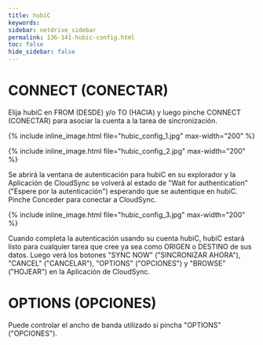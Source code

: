 ```yaml
---
title: hubiC
keywords:
sidebar: netdrive_sidebar
permalink: 136-141-hubic-config.html
toc: false
hide_sidebar: false
---
```


CONNECT (CONECTAR)
==================
Elija hubiC en FROM (DESDE) y/o TO (HACIA) y luego pinche CONNECT (CONECTAR) para asociar la cuenta a la tarea de sincronización.


{% include inline_image.html file="hubic_config_1.jpg" max-width="200" %}


{% include inline_image.html file="hubic_config_2.jpg" max-width="200" %}


Se abrirá la ventana de autenticación para hubiC en su explorador y la Aplicación de CloudSync se volverá al estado de "Wait for authentication" ("Espere por la autenticación") esperando que se autentique en hubiC. Pinche Conceder para conectar a CloudSync.


{% include inline_image.html file="hubic_config_3.jpg" max-width="200" %}

Cuando completa la autenticación usando su cuenta hubiC, hubiC estará listo para cualquier tarea que cree ya sea como ORIGEN o DESTINO de sus datos. Luego verá los botones "SYNC NOW" ("SINCRONIZAR AHORA"), "CANCEL" ("CANCELAR"), "OPTIONS" ("OPCIONES") y "BROWSE" ("HOJEAR") en la Aplicación de CloudSync.


OPTIONS (OPCIONES)
==================
Puede controlar el ancho de banda utilizado si pincha "OPTIONS" ("OPCIONES").


